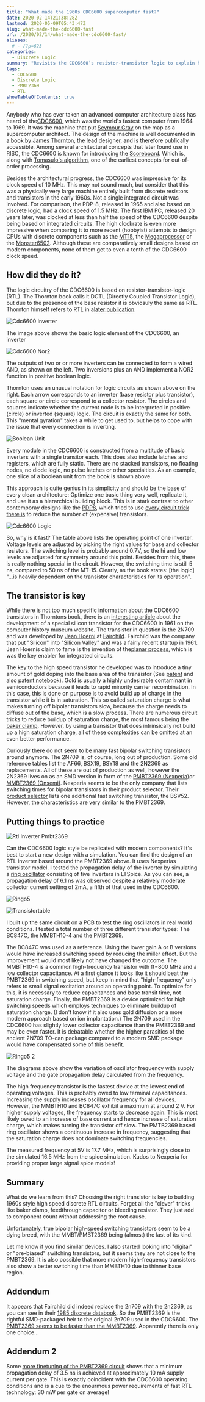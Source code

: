 ```yaml
---
title: "What made the 1960s CDC6600 supercomputer fast?"
date: 2020-02-14T21:38:28Z
lastmod: 2020-05-09T05:43:47Z
slug: what-made-the-cdc6600-fast
url: /2020/02/14/what-made-the-cdc6600-fast/
aliases:
  # - /?p=623
categories:
  - Discrete Logic
summary: "Revisits the CDC6600’s resistor-transistor logic to explain how clever circuit tricks delivered 36 MHz performance." 
tags:
  - CDC6600
  - Discrete Logic
  - PMBT2369
  - RTL
showTableOfContents: true
---
```


Anybody who has ever taken an advanced computer architecture class has heard of the[CDC6600,](https://en.wikipedia.org/wiki/CDC_6600) which was the world's fastest computer from 1964 to 1969. It was the machine that put [Seymour Cray](https://en.wikipedia.org/wiki/Seymour_Cray) on the map as a supercomputer architect. The design of the machine is well documented in [a book by James Thornton](https://archive.computerhistory.org/resources/text/CDC/cdc.6600.thornton.design_of_a_computer_the_control_data_6600.1970.102630394.pdf), the lead designer, and is therefore publically accessible. Among several architectural concepts that later found use in RISC, the CDC6600 is known for introducing the [Scoreboard](https://en.wikipedia.org/wiki/Scoreboarding). Which is, along with [Tomasulo's algorithm](https://en.wikipedia.org/wiki/Tomasulo_algorithm), one of the earliest concepts for out-of-order processing.

Besides the architectural progress, the CDC6600 was impressive for its clock speed of 10 MHz. This may not sound much, but consider that this was a physically very large machine entirely built from discrete resistors and transistors in the early 1960s. Not a single integrated circuit was involved. For comparison, the PDP-8, released in 1965 and also based on discrete logic, had a clock speed of 1.5 MHz. The first IBM PC, released 20 years later, was clocked at less than half the speed of the CDC6600 despite being based on integrated circuits. The high clockrate is even more impressive when comparing it to more recent (hobbyist) attempts to design CPUs with discrete components such as the [MT15](http://www.6502.org/users/dieter/mt15/mt15.htm), the [Megaprocessor](http://www.megaprocessor.com/) or the [Monster6502](https://monster6502.com/). Although these are comparatively small designs based on modern components, none of them get to even a tenth of the CDC6600 clock speed.

## How did they do it?

The logic circuitry of the CDC6600 is based on resistor-transistor-logic (RTL).  The Thornton book calls it DCTL (Directly Coupled Transistor Logic), but due to  the presence of the base resistor it is obviosuly the same as RTL. Thornton himself refers to RTL in a[later publication](https://ieeexplore.ieee.org/document/4639400).

![Cdc6600 Inverter](cdc6600_inverter.png)

The image above shows the basic logic element of the CDC6600, an inverter

![Cdc6600 Nor2](cdc6600_nor2.png)

The outputs of two or or more inverters can be connected to form a wired AND, as shown on the left. Two inversions plus an AND implement a NOR2 function in positive boolean logic.

Thornton uses an unusual notation for logic circuits as shown above on the right. Each arrow corresponds to an inverter (base resistor plus transistor), each square or circle correspond to a collector resistor. The circles and squares indicate whether the current node is to be interpreted in positive (circle) or inverted (square) logic. The circuit is exactly the same for both. This "mental gyration" takes a while to get used to, but helps to cope with the issue that every connection is inverting.

![Boolean Unit](boolean_unit.png)

Every module in the CDC6600 is constructed from a multitude of basic inverters  with a single transitor each. This does also include latches and registers, which are fully static. There are no stacked transistors, no floating nodes, no diode logic, no pulse latches or other specialties. As an example, one slice of a boolean unit from the book is shown above.

This approach is quite genius in its simplicity and should be the base of every clean architecture: Optimize one basic thing very well, replicate it, and use it as a hierarchical building block. This is in stark contrast to other contemporay designs like the [PDP8](http://pdp8online.org/), which tried to use [every circuit trick there is](https://hackaday.io/project/8449-hackaday-ttlers/log/130460-bizarre-dtl-logic-levels-the-discrete-component-pdp-8) to reduce the number of (expensive) transistors.

![Cdc6600 Logic](cdc6600_logic.png)

So, why is it fast? The table above lists the operating point of one inverter. Voltage levels are adjusted by picking the right values for base and collector resistors. The switching level is probably around 0.7V, so the hi and low levels are adjusted for symmetry around this point. Besides from this, there is really nothing special in the circuit. However, the switching time is still 5 ns, compared to 50 ns of the MT-15. Clearly, as the book states: [the logic] "...is heavily dependent on the transistor characteristics for its operation".

## The transistor is key

While there is not too much specific information about the CDC6600 transistors in Thorntons book, there is an [interesting article](https://www.computerhistory.org/siliconengine/silicon-transistor-exceeds-germanium-speed/) about the development of a special silicon transistor for the CDC6600 in 1961 on the computer history museum website. The transistor in question is the 2N709 and was developed by [Jean Hoerni](https://en.wikipedia.org/wiki/Jean_Hoerni) at [Fairchild](https://en.wikipedia.org/wiki/Fairchild_Semiconductor). Fairchild was the company that put "Silicon" into "Silicon Valley" and was a fairly recent startup in 1961. Jean Hoernis claim to fame is the invention of the[planar process](https://en.wikipedia.org/wiki/Planar_process), which is was the key enabler for integrated circuits.

The key to the high speed transistor he developed was to introduce a tiny amount of gold doping into the base area of the transistor (See [patent](https://patents.google.com/patent/US3184347) and also [patent notebook](https://archive.computerhistory.org/resources/access/text/2013/03/102722910-05-01-acc.pdf)). Gold is usually a highly undesirable contaminant in semiconductors because it leads to rapid minority carrier recombination. In this case, this is done on purpose is to avoid build up of charge in the transistor while it is in saturation. This so called saturation charge is what makes turning off bipolar transistors slow, because the charge needs to diffuse out of the base, which is a slow process. There are numerous circuit tricks to reduce buildup of saturation charge, the most famous being the [baker clamp](https://en.wikipedia.org/wiki/Baker_clamp). However, by using a transistor that does intrinsically not build up a high saturation charge, all of these complexities can be omitted at an even better performance.

Curiously there do not seem to be many fast bipolar switching transistors around anymore. The 2N709 is, of course, long out of production. Some old reference tables list the AF66, BSX19, BSY18 and the 2N2369 as replacements. All of these are out of production as well, however the 2N2369 lives on as an SMD version in form of the [PMBT2369 (Nexperia)](https://www.nexperia.com/products/automotive-qualified-products-aec-q100-q101/automotive-bipolar-transistors/general-purpose-bipolar-transistors/switching-transistors-single-double/PMBT2369.html)or [MMBT2369 (Onsemi)](https://www.onsemi.com/pub/Collateral/MMBT2369LT1-D.PDF). Nexperia seems to be the only company that lists switching times for bipolar transistors in their product selector. Their [product selector](https://www.nexperia.com/products/bipolar-transistors/general-purpose-bipolar-transistors/switching-transistors-single-double/#/p=1,s=0,f=c3f7f2:20;240,c=,rpp=,fs=0,sc=,so=,es=) lists one additional fast switching transistor, the BSV52. However, the characteristics are very similar to the PMBT2369.

## Putting things to practice

![Rtl Inverter Pmbt2369](rtl_inverter_pmbt2369.png)

Can the CDC6600 logic style be replicated with modern components? It's best to start a new design with a simulation. You can find the design of an RTL inverter based around the PMBT2369 above. It uses Nexperias transistor model. I tested the propagation delay of the inverter by simulating a [ring oscillator](https://en.wikipedia.org/wiki/Ring_oscillator) consisting of five inverters in LTSpice. As you can see, a propagation delay of 6.1 ns was observed despite a relatively moderate collector current setting of 2mA, a fifth of that used in the CDC6600.

![Ringo5](ringo5.jpg)

![Transistortable](transistortable.png)

I built up the same circuit on a PCB to test the ring oscillators in real world conditions. I tested a total number of three different transistor types: The BC847C, the MMBTH10-4 and the PMBT2369.

The BC847C was used as a reference. Using the lower gain A or B versions would have increased switching speed by reducing the miller effect. But the improvement would most likely not have changed the outcome. The MMBTH10-4 is a common high-frequency transistor with ft=800 MHz and a low collector capacitance. At a first glance it looks like it should beat the PMBT2369 in switching speed, but keep in mind that "high-frequency" only refers to small signal excitation around an operating point. To optimize for this, it is necessary to reduce capacitances and base transit time, not saturation charge. Finally, the PMBT2369 is a device optimized for high switching speeds which employs techniques to eliminate buildup of saturation charge. (I don't know if it also uses gold diffusion or a more modern approach based on ion implantation.) The 2N709 used in the CDC6600 has slightly lower collector capacitance than the PMBT2369 and may be even faster. It is debatable whether the higher parasitics of the ancient 2N709 TO-can package compared to a modern SMD package would have compensated some of this benefit.

![Ringo5 2](ringo5-2.png)

The diagrams above show the variation of oscillator frequency with supply voltage and the gate propagation delay calculated from the frequency.

The high frequency transistor is the fastest device at the lowest end of operating voltages. This is probably owed to low terminal capacitances. Increasing the supply increases oscillator frequency for all devices. However, the MMBTH10 and BC847C exhibit a maximum at around 2 V. For higher supply voltages, the frequency starts to decrease again. This is most likely owed to an increase of base current and hence increase of saturation charge, which makes turning the transistor off slow. The PMTB2369 based ring oscillator shows a continuous increase in frequency, suggesting that the saturation charge does not dominate switching frequencies.

The measured frequency at 5V is 17.7 MHz, which is surprisingly close to the simulated 16.5 MHz from the spice simulation. Kudos to Nexperia for providing proper large signal spice models!

## Summary

What do we learn from this? Choosing the right transistor is key to building 1960s style high speed discrete RTL circuits. Forget all the "clever" tricks like baker clamp, feedthrough capacitor or bleeding resistor. They just add to component count without addressing the root cause.

Unfortunately, true bipolar high-speed switching transistors seem to be a dying breed, with the MMBT/PMBT2369 being (almost) the last of its kind.

Let me know if you find similar devices. I also started looking into "digital" or "pre-biased" switching transistors, but it seems they are not close to the PMBT2369. It is also possible that more modern high-frequency transistors also show a better switching time than MMBTH10 due to thinner base region.

## Addendum

It appears that Fairchild did indeed replace the 2n709 with the 2n2369, as you can see in their [1985 discrete databook](https://archive.org/details/bitsavers_fairchilddldDiscreteDataBook_35122751/page/n25/mode/2up). So the PMBT2369 is the rightful SMD-packaged heir to the original 2n709 used in the CDC6600. The [PMBT2369 seems to be faster than the MMBT2369](https://hackaday.io/project/170697-discrete-bipolar-logic-rtlltl/log/175352-fast-switching-transistors-pmbt2369-vs-mmbt2369). Apparently there is only one choice...

## Addendum 2

Some [more finetuning of the PMBT2369 circuit](https://hackaday.io/project/170697-evaluating-transistors-for-bipolar-logic-rtl) shows that a minimum propagation delay of 3.5 ns is achieved at approximately 10 mA supply current per gate. This is exactly coincident with the CDC6600 operating conditions and is a cue to the enourmous power requirements of fast RTL technology: 30 mW per gate on average!
